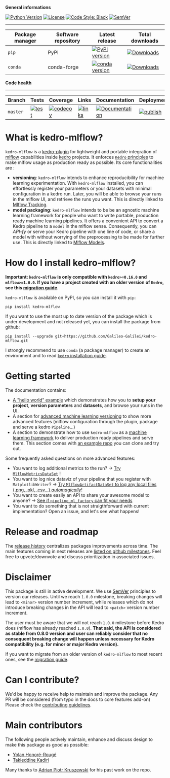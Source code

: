 **General informations**
<!-- markdown-link-check-disable -->
[![Python Version](https://img.shields.io/pypi/pyversions/kedro-mlflow)](https://pypi.org/project/kedro-mlflow/) [![License](https://img.shields.io/badge/license-Apache%202.0-blue.svg)](https://opensource.org/licenses/Apache-2.0) [![Code Style: Black](https://img.shields.io/badge/code%20style-black-black.svg)](https://github.com/ambv/black)
[![SemVer](https://img.shields.io/badge/semver-2.0.0-green)](https://semver.org/)
<!-- markdown-link-check-enable -->

----------------------------------------------------------
| Package manager | Software repository | Latest release                                                                                                                                | Total downloads                                                                                                                 |
| --------------- | ------------------- | --------------------------------------------------------------------------------------------------------------------------------------------- | ------------------------------------------------------------------------------------------------------------------------------- |
| ``pip``         | PyPI                | [![PyPI version](https://badge.fury.io/py/kedro-mlflow.svg)](https://pypi.org/project/kedro-mlflow/)                                          | [![Downloads](https://pepy.tech/badge/kedro-mlflow)](https://pepy.tech/project/kedro-mlflow)                                    |
| ``conda``       | conda-forge         | [![conda version](https://img.shields.io/conda/vn/conda-forge/kedro-mlflow?color=bright%20green)](https://anaconda.org/search?q=kedro+mlflow) | [![Downloads](https://img.shields.io/conda/dn/conda-forge/kedro-mlflow?color=blue)](https://anaconda.org/search?q=kedro+mlflow) |

**Code health**

----------------------------------------------------------
| Branch   | Tests                                                                                                                                                                                            | Coverage                                                                                                                                                         | Links                                                                                                                                                                                                           | Documentation                                                                                                                           | Deployment                                                                                                                                                                                                | Activity                                                                                                                                                              |
| -------- | ------------------------------------------------------------------------------------------------------------------------------------------------------------------------------------------------ | ---------------------------------------------------------------------------------------------------------------------------------------------------------------- | --------------------------------------------------------------------------------------------------------------------------------------------------------------------------------------------------------------- | --------------------------------------------------------------------------------------------------------------------------------------- | --------------------------------------------------------------------------------------------------------------------------------------------------------------------------------------------------------- | --------------------------------------------------------------------------------------------------------------------------------------------------------------------- |
| `master` | [![test](https://github.com/Galileo-Galilei/kedro-mlflow/workflows/test/badge.svg?branch=master)](https://github.com/Galileo-Galilei/kedro-mlflow/actions?query=workflow%3Atest+branch%3Amaster) | [![codecov](https://codecov.io/gh/Galileo-Galilei/kedro-mlflow/branch/master/graph/badge.svg)](https://codecov.io/gh/Galileo-Galilei/kedro-mlflow/branch/master) | [![links](https://github.com/Galileo-Galilei/kedro-mlflow/workflows/check-links/badge.svg?branch=master)](https://github.com/Galileo-Galilei/kedro-mlflow/actions?query=workflow%3Acheck-links+branch%3Amaster) | [![Documentation](https://readthedocs.org/projects/kedro-mlflow/badge/?version=stable)](https://kedro-mlflow.readthedocs.io/en/stable/) | [![publish](https://github.com/Galileo-Galilei/kedro-mlflow/workflows/publish/badge.svg?branch=master)](https://github.com/Galileo-Galilei/kedro-mlflow/actions?query=branch%3Amaster+workflow%3Apublish) | [![commit](https://img.shields.io/github/commits-since/Galileo-Galilei/kedro-mlflow/0.11.3)](https://github.com/Galileo-Galilei/kedro-mlflow/compare/0.11.3...master) |

# What is kedro-mlflow?

``kedro-mlflow`` is a [kedro-plugin](https://kedro.readthedocs.io/en/stable/extend_kedro/plugins.html) for lightweight and portable integration of [mlflow](https://mlflow.org/docs/latest/index.html) capabilities inside [kedro](https://kedro.readthedocs.io/en/stable/index.html) projects. It enforces [``Kedro`` principles](https://kedro.readthedocs.io/en/stable/12_faq/01_faq.html?highlight=principles#what-is-the-philosophy-behind-kedro) to make mlflow usage as production ready as possible. Its core functionalities are :

- **versioning**: `kedro-mlflow` intends to enhance reproducibility for machine learning experimentation. With `kedro-mlflow` installed, you can effortlessly register your parameters or your datasets with minimal configuration in a kedro run. Later, you will be able to browse your runs in the mlflow UI, and retrieve the runs you want. This is directly linked to [Mlflow Tracking](https://www.mlflow.org/docs/latest/tracking.html).
- **model packaging**: ``kedro-mlflow`` intends to be be an agnostic machine learning framework for people who want to write portable, production ready machine learning pipelines. It offers a convenient API to convert a Kedro pipeline to a ``model`` in the mlflow sense. Consequently, you can *API-fy* or serve your Kedro pipeline with one line of code, or share a model with without worrying of the preprocessing to be made for further use. This is directly linked to [Mlflow Models](https://www.mlflow.org/docs/latest/models.html).

# How do I install kedro-mlflow?

**Important: ``kedro-mlflow`` is only compatible with ``kedro>=0.16.0`` and ``mlflow>=1.0.0``. If you have a project created with an older version of ``Kedro``, see this [migration guide](https://github.com/quantumblacklabs/kedro/blob/master/RELEASE.md#migration-guide-from-kedro-015-to-016).**

``kedro-mlflow`` is available on PyPI, so you can install it with ``pip``:

```console
pip install kedro-mlflow
```

If you want to use the most up to date version of the package which is under development and not released yet, you can install the package from github:

```console
pip install --upgrade git+https://github.com/Galileo-Galilei/kedro-mlflow.git
```

I strongly recommend to use ``conda`` (a package manager) to create an environment and to read [``kedro`` installation guide](https://kedro.readthedocs.io/en/latest/get_started/install.html).

# Getting started

The documentation contains:

- [A  "hello world" example](https://kedro-mlflow.readthedocs.io/en/latest/source/03_getting_started/index.html) which demonstrates how you to **setup your project**, **version parameters** and **datasets**, and browse your runs in the UI.
- A section for [advanced machine learning versioning](https://kedro-mlflow.readthedocs.io/en/latest/source/04_experimentation_tracking/index.html) to show more advanced features (mlflow configuration through the plugin, package and serve a kedro ``Pipeline``...)
- A section to demonstrate how to use `kedro-mlflow` as a [machine learning framework](https://kedro-mlflow.readthedocs.io/en/latest/source/05_framework_ml/index.html) to deliver production ready pipelines and serve them. This section comes with [an example repo](https://github.com/Galileo-Galilei/kedro-mlflow-tutorial) you can clone and try out.

Some frequently asked questions on more advanced features:

- You want to log additional metrics to the run? -> [Try ``MlflowMetricsDataSet``](https://kedro-mlflow.readthedocs.io/en/stable/source/04_experimentation_tracking/05_version_metrics.html) !
- You want to log nice dataviz of your pipeline that you register with ``MatplotlibWriter``? -> [Try ``MlflowArtifactDataSet`` to log any local files (.png, .pkl, .csv...) *automagically*](https://kedro-mlflow.readthedocs.io/en/stable/source/04_experimentation_tracking/03_version_datasets.html)!
- You want to create easily an API to share your awesome model to anyone? -> [See if ``pipeline_ml_factory`` can fit your needs](https://github.com/Galileo-Galilei/kedro-mlflow/issues/16)
- You want to do something that is not straigthforward with current implementation? Open an issue, and let's see what happens!

# Release and roadmap

The [release history](https://github.com/Galileo-Galilei/kedro-mlflow/blob/master/CHANGELOG.md) centralizes packages improvements across time. The main features coming in next releases are [listed on github milestones](https://github.com/Galileo-Galilei/kedro-mlflow/milestones). Feel free to upvote/downvote and discuss prioritization in associated issues.

# Disclaimer

This package is still in active development. We use [SemVer](https://semver.org/) principles to version our releases. Until we reach `1.0.0` milestone, breaking changes will lead to `<minor>` version number increment, while releases which do not introduce breaking changes in the API will lead to `<patch>` version number increment.

The user must be aware that we will not reach `1.0.0` milestone before Kedro does (mlflow has already reached `1.0.0`). **That said, the API is considered as stable from 0.8.0 version and user can reliably consider that no consequent breaking change will happen unless necessary for Kedro compatibility (e.g. for minor or major Kedro version).**

If you want to migrate from an older version of `kedro-mlflow` to most recent ones, see the [migration guide](https://kedro-mlflow.readthedocs.io/en/stable/source/02_installation/03_migration_guide.html).


# Can I contribute?

We'd be happy to receive help to maintain and improve the package. Any PR will be considered (from typo in the docs to core features add-on) Please check the [contributing guidelines](https://github.com/Galileo-Galilei/kedro-mlflow/blob/master/CONTRIBUTING.md).

# Main contributors

The following people actively maintain, enhance and discuss design to make this package as good as possible:

- [Yolan Honoré-Rougé](https://github.com/galileo-galilei)
- [Takieddine Kadiri](https://github.com/takikadiri)

Many thanks to [Adrian Piotr Kruszewski](https://github.com/akruszewski) for his past work on the repo.
